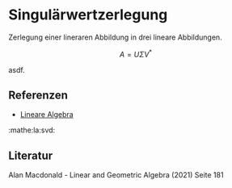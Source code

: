 # Singulärwertzerlegung

Zerlegung einer lineraren Abbildung in drei lineare Abbildungen.

$$
A = U\Sigma V^*
$$

asdf.

## Referenzen
- [Lineare Algebra](jtfm.md)

:mathe:la:svd:

## Literatur
Alan Macdonald - Linear and Geometric Algebra (2021) Seite 181

